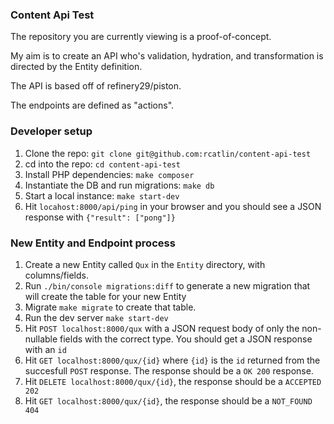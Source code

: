 ### Content Api Test

The repository you are currently viewing is a proof-of-concept.

My aim is to create an API who's validation, hydration, and transformation is directed by the Entity definition.

The API is based off of refinery29/piston.

The endpoints are defined as "actions".

### Developer setup

1. Clone the repo: `git clone git@github.com:rcatlin/content-api-test`
1. cd into the repo: `cd content-api-test`
1. Install PHP dependencies: `make composer`
1. Instantiate the DB and run migrations: `make db`
1. Start a local instance: `make start-dev`
1. Hit `locahost:8000/api/ping` in your browser and you should see a JSON response with `{"result": ["pong"]}`

### New Entity and Endpoint process

1. Create a new Entity called `Qux` in the `Entity` directory, with columns/fields.
1. Run `./bin/console migrations:diff` to generate a new migration that will create the table for your new Entity
1. Migrate `make migrate` to create that table.
1. Run the dev server `make start-dev`
1. Hit `POST localhost:8000/qux` with a JSON request body of only the non-nullable fields with the correct type. You should get a JSON response with an `id`
1. Hit `GET localhost:8000/qux/{id}` where `{id}` is the `id` returned from the succesfull `POST` response. The response should be a `OK 200` response.
1. Hit `DELETE localhost:8000/qux/{id}`, the response should be a `ACCEPTED 202`
1. Hit `GET localhost:8000/qux/{id}`, the response should be a `NOT_FOUND 404`
